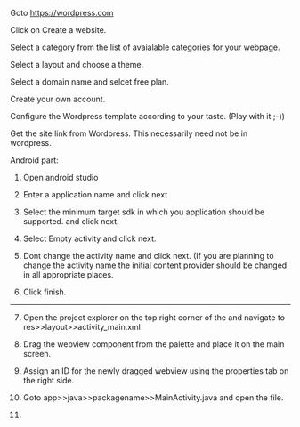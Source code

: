 Goto https://wordpress.com

Click on Create a website.

Select a category from the list of avaialable categories for your webpage.

Select a layout and choose a theme.

Select a domain name and selcet free plan.

Create your own account.

Configure the Wordpress template according to your taste. (Play with it ;-))

Get the site link from Wordpress. This necessarily need not be in wordpress. 

Android part:

1. Open android studio

2. Enter a application name and click next

3. Select the minimum target sdk in which you application should be supported. and click next.

4. Select Empty activity and click next.

5. Dont change the activity name and click next. (If you are planning to change the activity name the initial content provider should be changed in all appropriate places. 

6. Click finish. 
**********************************************************************************
7. Open the project explorer on the top right corner of the and navigate to res>>layout>>activity_main.xml

8. Drag the webview component from the palette and place it on the main screen. 

9. Assign an ID for the newly dragged webview using the properties tab on the right side. 

10. Goto app>>java>>packagename>>MainActivity.java and open the file.

11. 
